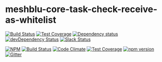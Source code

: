 # meshblu-core-task-check-receive-as-whitelist

[![Build Status](https://travis-ci.org/octoblu/meshblu-core-task-check-receive-as-whitelist.svg?branch=master)](https://travis-ci.org/octoblu/meshblu-core-task-check-receive-as-whitelist)
[![Test Coverage](https://codecov.io/gh/octoblu/meshblu-core-task-check-receive-as-whitelist/branch/master/graph/badge.svg)](https://codecov.io/gh/octoblu/meshblu-core-task-check-receive-as-whitelist)
[![Dependency status](http://img.shields.io/david/octoblu/meshblu-core-task-check-receive-as-whitelist.svg?style=flat)](https://david-dm.org/octoblu/meshblu-core-task-check-receive-as-whitelist)
[![devDependency Status](http://img.shields.io/david/dev/octoblu/meshblu-core-task-check-receive-as-whitelist.svg?style=flat)](https://david-dm.org/octoblu/meshblu-core-task-check-receive-as-whitelist#info=devDependencies)
[![Slack Status](http://community-slack.octoblu.com/badge.svg)](http://community-slack.octoblu.com)

[![NPM](https://nodei.co/npm/meshblu-core-task-check-receive-as-whitelist.svg?style=flat)](https://npmjs.org/package/meshblu-core-task-check-receive-as-whitelist)
[![Build Status](https://travis-ci.org/octoblu/meshblu-core-task-check-receive-as-whitelist.svg?branch=master)](https://travis-ci.org/octoblu/meshblu-core-task-check-receive-as-whitelist)
[![Code Climate](https://codeclimate.com/github/octoblu/meshblu-core-task-check-receive-as-whitelist/badges/gpa.svg)](https://codeclimate.com/github/octoblu/meshblu-core-task-check-receive-as-whitelist)
[![Test Coverage](https://codeclimate.com/github/octoblu/meshblu-core-task-check-receive-as-whitelist/badges/coverage.svg)](https://codeclimate.com/github/octoblu/meshblu-core-task-check-receive-as-whitelist)
[![npm version](https://badge.fury.io/js/meshblu-core-task-check-receive-as-whitelist.svg)](http://badge.fury.io/js/meshblu-core-task-check-receive-as-whitelist)
[![Gitter](https://badges.gitter.im/octoblu/help.svg)](https://gitter.im/octoblu/help)
